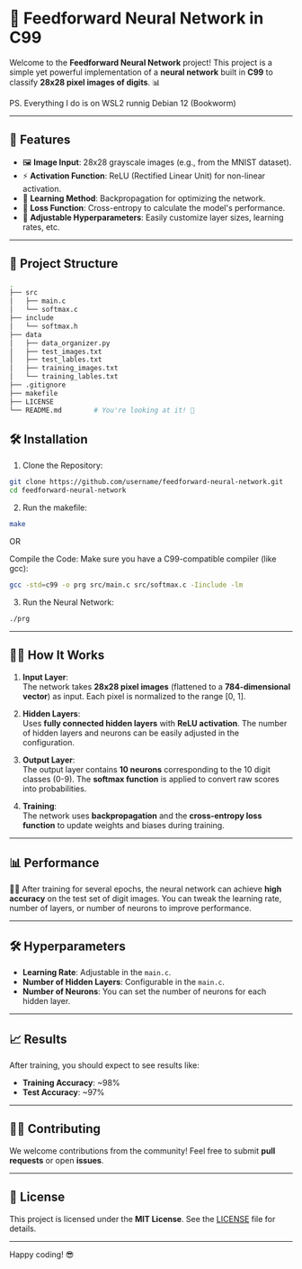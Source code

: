 # 🧠 Feedforward Neural Network in C99

Welcome to the **Feedforward Neural Network** project! This project is a simple yet powerful implementation of a **neural network** built in **C99** to classify **28x28 pixel images of digits**. 📊

PS. Everything I do is on WSL2 runnig Debian 12 (Bookworm)

---

## 🚀 Features

- 🖼️ **Image Input**: 28x28 grayscale images (e.g., from the MNIST dataset).
- ⚡ **Activation Function**: ReLU (Rectified Linear Unit) for non-linear activation.
- 🔄 **Learning Method**: Backpropagation for optimizing the network.
- 🧮 **Loss Function**: Cross-entropy to calculate the model's performance.
- 🔧 **Adjustable Hyperparameters**: Easily customize layer sizes, learning rates, etc.

---

## 📂 Project Structure

```bash
.
├── src
│   ├── main.c       
│   └── softmax.c
├── include
│   └── softmax.h
├── data
│   ├── data_organizer.py
│   ├── test_images.txt
│   ├── test_lables.txt
│   ├── training_images.txt
│   └── training_lables.txt
├── .gitignore
├── makefile
├── LICENSE
└── README.md        # You're looking at it! 📄
```

## 🛠️ Installation
1. Clone the Repository:
```bash
git clone https://github.com/username/feedforward-neural-network.git
cd feedforward-neural-network
```
2. Run the makefile:
```bash
make
```
OR

Compile the Code:
Make sure you have a C99-compatible compiler (like gcc):
```bash
gcc -std=c99 -o prg src/main.c src/softmax.c -Iinclude -lm
```
3. Run the Neural Network:
```bash
./prg
```
---

## 🧑‍🏫 How It Works

1. **Input Layer**:  
   The network takes **28x28 pixel images** (flattened to a **784-dimensional vector**) as input. Each pixel is normalized to the range [0, 1].

2. **Hidden Layers**:  
   Uses **fully connected hidden layers** with **ReLU activation**. The number of hidden layers and neurons can be easily adjusted in the configuration.

3. **Output Layer**:  
   The output layer contains **10 neurons** corresponding to the 10 digit classes (0-9). The **softmax function** is applied to convert raw scores into probabilities.

4. **Training**:  
   The network uses **backpropagation** and the **cross-entropy loss function** to update weights and biases during training.

---

## 📊 Performance

🧑‍💻 After training for several epochs, the neural network can achieve **high accuracy** on the test set of digit images. You can tweak the learning rate, number of layers, or number of neurons to improve performance.

---

## 🛠️ Hyperparameters

- **Learning Rate**: Adjustable in the `main.c`.
- **Number of Hidden Layers**: Configurable in the `main.c`.
- **Number of Neurons**: You can set the number of neurons for each hidden layer.

---

## 📈 Results

After training, you should expect to see results like:

- **Training Accuracy**: ~98%
- **Test Accuracy**: ~97%

---

## 🧑‍💻 Contributing

We welcome contributions from the community! Feel free to submit **pull requests** or open **issues**.

---

## 📝 License

This project is licensed under the **MIT License**. See the [LICENSE](LICENSE) file for details.

---

Happy coding! 😎
















